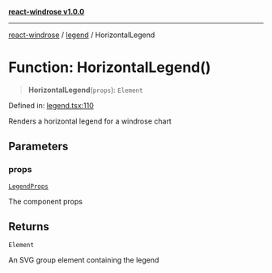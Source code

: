 [**react-windrose v1.0.0**](../../README.md)

***

[react-windrose](../../README.md) / [legend](../README.md) / HorizontalLegend

# Function: HorizontalLegend()

> **HorizontalLegend**(`props`): `Element`

Defined in: [legend.tsx:110](https://github.com/JulesBlm/react-windrose/blob/abde2242853bd42ef8c57edc6c92a0c1b545713c/src/legend.tsx#L110)

Renders a horizontal legend for a windrose chart

## Parameters

### props

[`LegendProps`](../type-aliases/LegendProps.md)

The component props

## Returns

`Element`

An SVG group element containing the legend
